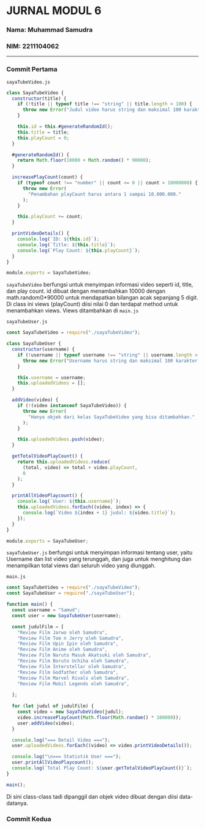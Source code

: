 # JURNAL MODUL 6
### Nama: Muhammad Samudra
### NIM: 2211104062

---

### Commit Pertama

`sayaTubeVideo.js`

```js
class SayaTubeVideo {
  constructor(title) {
    if (!title || typeof title !== "string" || title.length > 100) {
      throw new Error("Judul video harus string dan maksimal 100 karakter.");
    }

    this.id = this.#generateRandomId();
    this.title = title;
    this.playCount = 0;
  }

  #generateRandomId() {
    return Math.floor(10000 + Math.random() * 90000);
  }

  increasePlayCount(count) {
    if (typeof count !== "number" || count <= 0 || count > 10000000) {
      throw new Error(
        "Penambahan playCount harus antara 1 sampai 10.000.000."
      );
    }

    this.playCount += count;
  }

  printVideoDetails() {
    console.log(`ID: ${this.id}`);
    console.log(`Title: ${this.title}`);
    console.log(`Play Count: ${this.playCount}`);
  }
}

module.exports = SayaTubeVideo;

```

`sayaTubeVideo` berfungsi untuk menyimpan informasi video seperti id, title, dan play count. id dibuat dengan menambahkan 10000 dengan math.random()*90000 untuk mendapatkan bilangan acak sepanjang 5 digit. Di class ini views (playCount) diisi nilai 0 dan terdapat method untuk menambahkan views. Views ditambahkan di `main.js`

`sayaTubeUser.js`

```js
const SayaTubeVideo = require("./sayaTubeVideo");

class SayaTubeUser {
  constructor(username) {
    if (!username || typeof username !== "string" || username.length > 100) {
      throw new Error("Username harus string dan maksimal 100 karakter.");
    }

    this.username = username;
    this.uploadedVideos = [];
  }

  addVideo(video) {
    if (!(video instanceof SayaTubeVideo)) {
      throw new Error(
        "Hanya objek dari kelas SayaTubeVideo yang bisa ditambahkan."
      );
    }

    this.uploadedVideos.push(video);
  }

  getTotalVideoPlayCount() {
    return this.uploadedVideos.reduce(
      (total, video) => total + video.playCount,
      0
    );
  }

  printAllVideoPlaycount() {
    console.log(`User: ${this.username}`);
    this.uploadedVideos.forEach((video, index) => {
      console.log(`Video ${index + 1} judul: ${video.title}`);
    });
  }
}

module.exports = SayaTubeUser;
```

`sayaTubeUser.js` berfungsi untuk menyimpan informasi tentang user, yaitu Username dan list video yang terunggah, dan juga untuk menghitung dan menampilkan total views dari seluruh video yang diunggah.

`main.js`

```js
const SayaTubeVideo = require("./sayaTubeVideo");
const SayaTubeUser = require("./sayaTubeUser");

function main() {
  const username = "Samud";
  const user = new SayaTubeUser(username);

  const judulFilm = [
    "Review Film Jarwo oleh Samudra",
    "Review Film Tom n Jerry oleh Samudra",
    "Review Film Upin Ipin oleh Samudra",
    "Review Film Anime oleh Samudra",
    "Review Film Naruto Masuk Akatsuki oleh Samudra",
    "Review Film Boruto Uchiha oleh Samudra",
    "Review Film Interstellar oleh Samudra",
    "Review Film Godfather oleh Samudra",
    "Review Film Marvel Rivals oleh Samudra",
    "Review Film Mobil Legends oleh Samudra",
    
  ];

  for (let judul of judulFilm) {
    const video = new SayaTubeVideo(judul);
    video.increasePlayCount(Math.floor(Math.random() * 100000));
    user.addVideo(video);
  }

  console.log("=== Detail Video ===");
  user.uploadedVideos.forEach((video) => video.printVideoDetails());

  console.log("\n=== Statistik User ===");
  user.printAllVideoPlaycount();
  console.log(`Total Play Count: ${user.getTotalVideoPlayCount()}`);
}

main();
```

Di sini class-class tadi dipanggil dan objek video dibuat dengan diisi data-datanya.


### Commit Kedua



